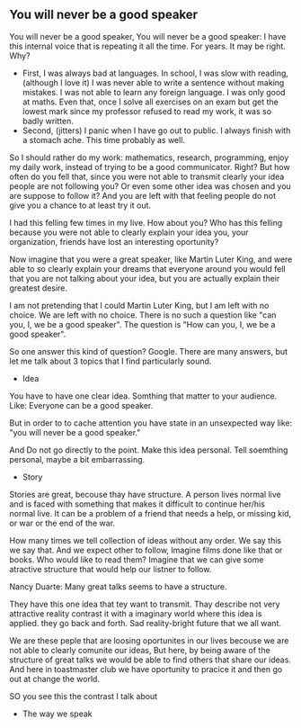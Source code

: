 ## You will never be a good speaker

You will never be a good speaker, You will never be a good speaker: I have this internal voice that
is repeating it all the time. For years. It may be right. Why?
* First, I was always bad at languages. In school, I was slow with reading, (although I love it) I
  was never able to write a sentence without making mistakes. I was not able to learn any foreign
  language. I was only good at maths. Even that, once I solve all exercises on an exam but get the
  lowest mark since my professor refused to read my work, it was so badly written. 
* Second, (jitters) I panic when I have go out to public. I always finish with a stomach ache. This time
  probably as well.  
  
So I should rather do my work: mathematics, research, programming, enjoy my daily work, instead of
trying to be a good communicator. Right? But how often do you fell that, since you were not able to
transmit clearly your idea people are not following you? Or even some other idea was chosen and you
are suppose to follow it? And you are left with that feeling people do not give you a chance to at
least try it out. 

I had this felling few times in my live. How about you? Who has this felling because you were not
able to clearly explain your idea you, your organization, friends have lost an interesting
oportunity?

Now imagine that you were a great speaker, like Martin Luter King, and were able to so clearly
explain your dreams that everyone around you would fell that you are not talking about your idea,
but you are actually explain their greatest desire. 

I am not pretending that I could Martin Luter King, but I am left with no choice. 
We are left with no choice. There is no such a question like "can you, I, we  be a good speaker". 
The question is "How can you, I, we be a good speaker".

So one answer this kind of question? Google. There are many answers, but let me talk about 3 topics that I find particularly sound.

* Idea

You have to have one clear idea. Somthing that matter to your audience. Like: Everyone can be a good speaker. 

But in order to to cache attention you have state in an unsexpected way like: "you will never be a good speaker." 

And Do not go directly to the point. Make this idea personal. Tell soemthing personal, maybe a bit embarrassing. 

* Story


Stories are great, becouse thay have structure. A person lives normal live and is faced with
something that makes it difficult to continue her/his normal live. It can be a problem of a friend
that needs a help, or missing kid, or war or the end of the war.

How many times we tell collection of ideas without any order. We say this we say that. And we expect
other to follow, Imagine films done like that or books. Who would like to read them? Imagine that we
can give some atractive structure that would help our listner to follow. 

Nancy Duarte:  Many great talks seems to have a structure. 

They have this one idea that tey want to transmit. Thay describe not very attractive reality
contrast it with a imaginary world where this idea is applied. they go back and forth. Sad
reality-bright future that we all want.

We are these peple that are loosing oportunites in our lives becouse we are not able to clearly
comunite our ideas, But here, by being aware of the structure of great talks we would be able to
find others that share our ideas. And here in toastmaster club we have oportunity to pracice it and
then go out at change the world.

SO you see this the contrast I talk about

* The way we speak



